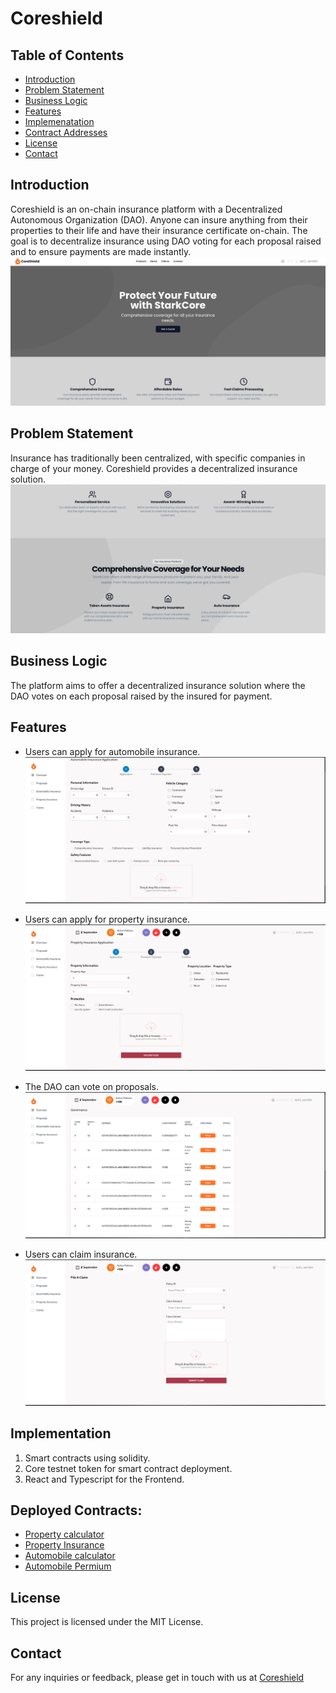 # Coreshield

## Table of Contents
- [Introduction](#introduction)
- [Problem Statement](#problem-statement)
- [Business Logic](#business-logic)
- [Features](#features)
- [Implemenatation](#implemenatation)
- [Contract Addresses](#usage)
- [License](#license)
- [Contact](#contact)

## Introduction
Coreshield is an on-chain insurance platform with a Decentralized Autonomous Organization (DAO). Anyone can insure anything from their properties to their life and have their insurance certificate on-chain. The goal is to decentralize insurance using DAO voting for each proposal raised and to ensure payments are made instantly.
![Landing Page](https://github.com/okste1234/CoreSure-Shield/blob/main/images/landing_page.png)

## Problem Statement
Insurance has traditionally been centralized, with specific companies in charge of your money. Coreshield provides a decentralized insurance solution.
![Problem Statement](https://github.com/okste1234/CoreSure-Shield/blob/main/images/landing_page2.png)

## Business Logic
The platform aims to offer a decentralized insurance solution where the DAO votes on each proposal raised by the insured for payment.

## Features
- Users can apply for automobile insurance.
![auto_insurance](https://github.com/okste1234/CoreSure-Shield/blob/main/images/auto_insurance.png)

- Users can apply for property insurance.
![property_insurance](https://github.com/okste1234/CoreSure-Shield/blob/main/images/property_insurance.png)

- The DAO can vote on proposals.
![Proposals](https://github.com/okste1234/CoreSure-Shield/blob/main/images/proposals.png)

- Users can claim insurance.
![Claims](https://github.com/okste1234/CoreSure-Shield/blob/main/images/claims.png)

## Implementation
1. Smart contracts using solidity.
2. Core testnet token for smart contract deployment.
3. React and Typescript for the Frontend.

## Deployed Contracts:
- [Property calculator](https://scan.test.btcs.network/address/0x23bD024773243fe2630FA0054473d23a0253a962)
- [Property Insurance](https://scan.test.btcs.network/address/0xcdbDBa075c33D8d7996d45a06D2e1b39880F759a)
- [Automobile calculator](https://scan.test.btcs.network/address/0x5a83E641338C2096ce076D505242A064682bBBbF) 
- [Automobile Permium](https://scan.test.btcs.network/address/0xDfEafEae7A88b1defa72F292449F4D749a53362f)

## License
This project is licensed under the MIT License.

## Contact
For any inquiries or feedback, please get in touch with us at [Coreshield](https://github.com/okste1234/CoreSure-Shield)
